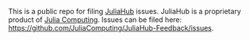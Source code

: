 This is a public repo for filing [JuliaHub](https://juliahub.com) issues. JuliaHub  is a proprietary product of [Julia Computing](https://juliacomputing.com/about-us). Issues can be filed here: https://github.com/JuliaComputing/JuliaHub-Feedback/issues.
